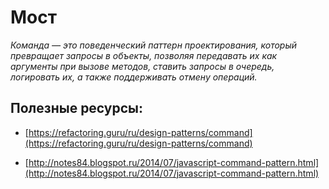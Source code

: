 # Мост

*Команда — это поведенческий паттерн проектирования, который превращает запросы в объекты, позволяя передавать их как аргументы при вызове методов, ставить запросы в очередь, логировать их, а также поддерживать отмену операций.*

## Полезные ресурсы:

- [https://refactoring.guru/ru/design-patterns/command](https://refactoring.guru/ru/design-patterns/command)

- [http://notes84.blogspot.ru/2014/07/javascript-command-pattern.html](http://notes84.blogspot.ru/2014/07/javascript-command-pattern.html)